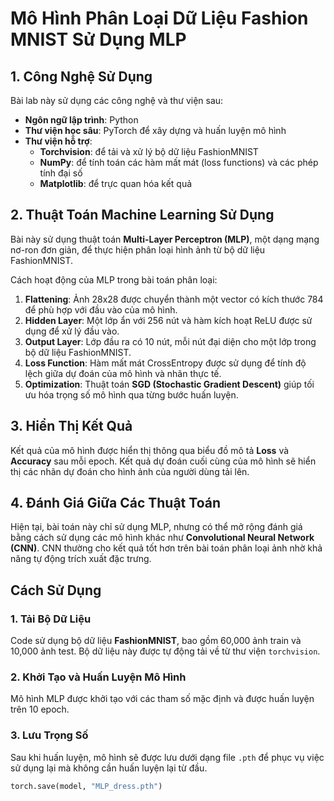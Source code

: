 # Mô Hình Phân Loại Dữ Liệu Fashion MNIST Sử Dụng MLP

## 1. Công Nghệ Sử Dụng
Bài lab này sử dụng các công nghệ và thư viện sau:
- **Ngôn ngữ lập trình**: Python
- **Thư viện học sâu**: PyTorch để xây dựng và huấn luyện mô hình
- **Thư viện hỗ trợ**: 
  - **Torchvision**: để tải và xử lý bộ dữ liệu FashionMNIST
  - **NumPy**: để tính toán các hàm mất mát (loss functions) và các phép tính đại số
  - **Matplotlib**: để trực quan hóa kết quả

## 2. Thuật Toán Machine Learning Sử Dụng
Bài này sử dụng thuật toán **Multi-Layer Perceptron (MLP)**, một dạng mạng nơ-ron đơn giản, để thực hiện phân loại hình ảnh từ bộ dữ liệu FashionMNIST. 

Cách hoạt động của MLP trong bài toán phân loại:
1. **Flattening**: Ảnh 28x28 được chuyển thành một vector có kích thước 784 để phù hợp với đầu vào của mô hình.
2. **Hidden Layer**: Một lớp ẩn với 256 nút và hàm kích hoạt ReLU được sử dụng để xử lý đầu vào.
3. **Output Layer**: Lớp đầu ra có 10 nút, mỗi nút đại diện cho một lớp trong bộ dữ liệu FashionMNIST.
4. **Loss Function**: Hàm mất mát CrossEntropy được sử dụng để tính độ lệch giữa dự đoán của mô hình và nhãn thực tế.
5. **Optimization**: Thuật toán **SGD (Stochastic Gradient Descent)** giúp tối ưu hóa trọng số mô hình qua từng bước huấn luyện.

## 3. Hiển Thị Kết Quả
Kết quả của mô hình được hiển thị thông qua biểu đồ mô tả **Loss** và **Accuracy** sau mỗi epoch. Kết quả dự đoán cuối cùng của mô hình sẽ hiển thị các nhãn dự đoán cho hình ảnh của người dùng tải lên.

## 4. Đánh Giá Giữa Các Thuật Toán
Hiện tại, bài toán này chỉ sử dụng MLP, nhưng có thể mở rộng đánh giá bằng cách sử dụng các mô hình khác như **Convolutional Neural Network (CNN)**. CNN thường cho kết quả tốt hơn trên bài toán phân loại ảnh nhờ khả năng tự động trích xuất đặc trưng.

## Cách Sử Dụng

### 1. Tải Bộ Dữ Liệu
Code sử dụng bộ dữ liệu **FashionMNIST**, bao gồm 60,000 ảnh train và 10,000 ảnh test. Bộ dữ liệu này được tự động tải về từ thư viện `torchvision`.

### 2. Khởi Tạo và Huấn Luyện Mô Hình
Mô hình MLP được khởi tạo với các tham số mặc định và được huấn luyện trên 10 epoch.

### 3. Lưu Trọng Số
Sau khi huấn luyện, mô hình sẽ được lưu dưới dạng file `.pth` để phục vụ việc sử dụng lại mà không cần huấn luyện lại từ đầu.
```python
torch.save(model, "MLP_dress.pth")
